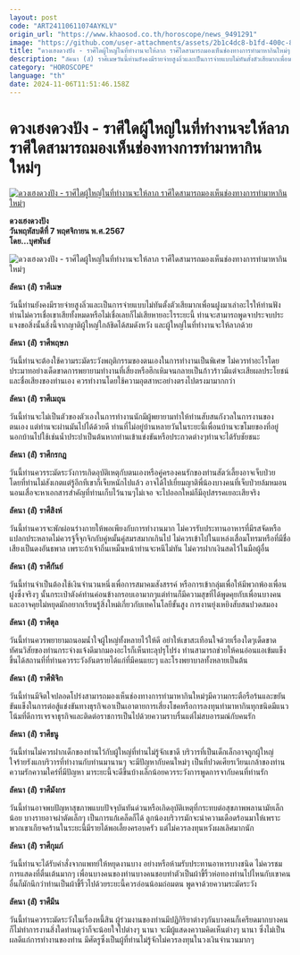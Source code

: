 ```yaml
---
layout: post
code: "ART24110611074AYKLV"
origin_url: "https://www.khaosod.co.th/horoscope/news_9491291"
image: "https://github.com/user-attachments/assets/2b1c4dc8-b1fd-400c-8d74-3b5d5ce8ba22"
title: "ดวงเฮงดวงปัง - ราศีใดผู้ใหญ่ในที่ทำงานจะให้ลาภ ราศีใดสามารถมองเห็นช่องทางการทำมาหากินใหม่ๆ"
description: "ลัคนา (ลั) ราศีเมษวันนี้ท่านยังคงมีรายจ่ายสูงลิ่วและเป็นการจ่ายแบบไม่ทันตั้งตัวเสียมากเพื่อนฝูงมาเล่าอะไรให้ท่านฟังท่านไม่ควรเชื่อเขาเสียทั้งหมดหรือไม่เชื่อ"
category: "HOROSCOPE"
language: "th"
date: 2024-11-06T11:51:46.158Z
---
```


# ดวงเฮงดวงปัง - ราศีใดผู้ใหญ่ในที่ทำงานจะให้ลาภ ราศีใดสามารถมองเห็นช่องทางการทำมาหากินใหม่ๆ

[![ดวงเฮงดวงปัง - ราศีใดผู้ใหญ่ในที่ทำงานจะให้ลาภ ราศีใดสามารถมองเห็นช่องทางการทำมาหากินใหม่ๆ](https://www.khaosod.co.th/wpapp/uploads/2024/11/POK-HORO7.jpg "ดวงเฮงดวงปัง - ราศีใดผู้ใหญ่ในที่ทำงานจะให้ลาภ ราศีใดสามารถมองเห็นช่องทางการทำมาหากินใหม่ๆ")](https://www.khaosod.co.th/wpapp/uploads/2024/11/POK-HORO7.jpg)

**ดวงเฮงดวงปัง**  
**วันพฤหัสบดีที่ 7 พฤศจิกายน พ.ศ.2567**  
**โดย…บุศพันธ์**

![ดวงเฮงดวงปัง - ราศีใดผู้ใหญ่ในที่ทำงานจะให้ลาภ ราศีใดสามารถมองเห็นช่องทางการทำมาหากินใหม่ๆ](https://www.khaosod.co.th/wpapp/uploads/2024/11/HORO7.jpg)

**ลัคนา** **(****ลั****)** **ราศีเมษ**

วันนี้ท่านยังคงมีรายจ่ายสูงลิ่วและเป็นการจ่ายแบบไม่ทันตั้งตัวเสียมากเพื่อนฝูงมาเล่าอะไรให้ท่านฟังท่านไม่ควรเชื่อเขาเสียทั้งหมดหรือไม่เชื่อเลยก็ไม่เสียหายอะไรระยะนี้ ท่านจะสามารถพูดจาประจบประแจงขอสิ่งนั้นสิ่งนี้จากญาติผู้ใหญ่ใกล้ชิดได้สมดังหวัง และผู้ใหญ่ในที่ทำงานจะให้ลาภด้วย

**ลัคนา** **(****ลั****)** **ราศีพฤษภ**

วันนี้ท่านจะต้องใช้ความระมัดระวังพฤติกรรมของตนเองในการทำงานเป็นพิเศษ ไม่ควรทำอะไรโดยประมาทอย่างเด็ดขาดการพยายามทำงานที่เสี่ยงหรือฮึกเหิมจนกลายเป็นก้าวร้าวมีแต่จะเสียผลประโยชน์และชื่อเสียงของท่านเอง ควรทำงานโดยใช้ความอุตสาหะอย่างตรงไปตรงมามากกว่า

**ลัคนา** **(****ลั****)** **ราศีเมถุน**

วันนี้ท่านจะไม่เป็นตัวของตัวเองในการทำงานนักมีผู้พยายามทำให้ท่านสับสนกังวลในการงานของตนเอง แต่ท่านจะผ่านมันไปได้ด้วยดี ท่านที่ไม่อยู่บ้านหลายวันในระยะนี้เพื่อนบ้านจะขโมยของที่อยู่นอกบ้านไปใช้เช่นน้ำประปาเป็นต้นหากท่านเข้าแข่งขันหรือประกวดต่างๆท่านจะได้รับชัยชนะ

**ลัคนา** **(****ลั****)** **ราศีกรกฎ**

วันนี้ท่านควรระมัดระวังการเกิดอุบัติเหตุกับตนเองหรือคู่ครองคนรักของท่านสัตว์เลี้ยงอาจเจ็บป่วยโดยที่ท่านไม่สังเกตแต่รู้อีกทีเขาก็เจ็บหนักไปแล้ว อาจได้ไปเยี่ยมญาติพี่น้องบางคนที่เจ็บป่วยล้มหมอนนอนเสื่อจะหาเอกสารสำคัญที่ท่านเก็บไว้นานๆไม่เจอ จะไปออกใหม่ก็มีอุปสรรคเยอะเสียจริง

**ลัคนา** **(****ลั****)** **ราศีสิงห์**

วันนี้ท่านควรจะพักผ่อนร่างกายให้พอเพียงกับการทำงานมาก ไม่ควรรับประทานอาหารที่มีรสจัดหรือแปลกประหลาดไม่ควรจู้จี้จุกจิกกับคู่หมั้นคู่สมรสมากเกินไป ไม่ควรเข้าไปในแหล่งเสื่อมโทรมหรือที่มีชื่อเสียงเป็นดงอันธพาล เพราะถ้าเจ้าถิ่นเหม็นหน้าท่านจะหนีไม่ทัน ไม่ควรฝากเงินสดไว้ในมือผู้อื่น

**ลัคนา** **(****ลั****)** **ราศีกันย์**

วันนี้ท่านจำเป็นต้องใช้เงินจำนวนหนึ่งเพื่อการสมาคมสังสรรค์ หรือการเข้ากลุ่มเพื่อให้มีพวกพ้องเพื่อนฝูงซึ่งจริงๆ นั้นกระเป๋าตังค์ท่านค่อนข้างกรอบเอามากๆแต่ท่านก็มีความสุขที่ได้พูดคุยกับเพื่อนบางคนและอาจคุยไม่หยุดมักอยากเรียนรู้สิ่งใหม่เกี่ยวกับเทคโนโลยีขั้นสูง การงานยุ่งเหยิงสับสนปวดสมอง

**ลัคนา** **(****ลั****)** **ราศีตุล**

วันนี้ท่านควรพยายามถนอมน้ำใจผู้ใหญ่ทั้งหลายไว้ให้ดี อย่าให้เขาสะเทือนใจด้วยเรื่องใดๆเด็ดขาดทัศนวิสัยของท่านกระจ่างแจ้งดีมากมองอะไรก็เห็นทะลุปรุโปร่ง ท่านสามารถช่วยให้คนอ่อนแอเข้มแข็งขึ้นได้สถานที่ที่ท่านควรระวังอันตรายได้แก่ที่มีคนแยะๆ และโรงพยาบาลทั้งหลายเป็นต้น

**ลัคนา** **(****ลั****)** **ราศีพิจิก**

วันนี้ท่านมีจิตใจปลอดโปร่งสามารถมองเห็นช่องทางการทำมาหากินใหม่ๆมีความกระตือรือร้นและขยันขันแข็งในการต่อสู้แข่งขันทางธุรกิจเอาเป็นเอาตายการเสี่ยงโชคหรือการลงทุนทำมาหากินทุกชนิดมีแนวโน้มที่ดีการเจรจาธุรกิจและติดต่อราชการเป็นไปด้วยความราบรื่นแต่ไม่สบอารมณ์กับคนรัก

**ลัคนา** **(****ลั****)** **ราศีธนู**

วันนี้ท่านไม่ควรฝากเด็กของท่านไว้กับผู้ใหญ่ที่ท่านไม่รู้จักเขาดี บริวารที่เป็นเด็กเล็กอาจถูกผู้ใหญ่ใจร้ายรังแกบริวารที่ทำงานกับท่านมานานๆ จะมีปัญหากับคนใหม่ๆ เป็นที่ปวดเศียรเวียนเกล้าของท่านความรักความใคร่ที่มีปัญหา มาระยะนี้จะดีขึ้นบ้างเล็กน้อยควรระวังการพูดการจากับคนที่ท่านรัก

**ลัคนา** **(****ลั****)** **ราศีมังกร**

วันนี้ท่านอาจพบปัญหาสุขภาพแบบปัจจุบันทันด่วนหรือเกิดอุบัติเหตุที่กระทบต่อสุขภาพพลานามัยเล็กน้อย บางรายอาจผ่าตัดเล็กๆ เป็นการแก้เคล็ดก็ได้ ลูกน้องบริวารมักจะนำความเดือดร้อนมาให้เพราะพวกเขาเกียจคร้านในระยะนี้มีรายได้พอเลี้ยงครอบครัว แต่ไม่ควรลงทุนหวังผลเลิศมากนัก

**ลัคนา** **(****ลั****)** **ราศีกุมภ์**

วันนี้ท่านจะได้รับคำสั่งจากแพทย์ให้หยุดงานบาง อย่างหรือห้ามรับประทานอาหารบางชนิด ไม่ควรชมการแสดงที่ตื่นเต้นมากๆ เพื่อนบางคนของท่านบางคนชอบทำตัวเป็นผ้าขี้ริ้วห่อทองท่านไปไหนกับเขาคนอื่นก็มักนึกว่าท่านเป็นผ้าขี้ริ้วไปด้วยระยะนี้ควรอ่อนน้อมถ่อมตน พูดจาด้วยความระมัดระวัง

**ลัคนา** **(****ลั****)** **ราศีมีน**

วันนี้ท่านควรระมัดระวังในเรื่องหนี้สิน ผู้ร่วมงานของท่านมีปฏิกิริยาต่างๆกันบางคนก็เครียดมากบางคนก็ไม่ทำการงานสิ่งใดท่านดุว่าก็จะน้อยใจไปต่างๆ นานา จะมีผู้แสดงความคิดเห็นต่างๆ นานา ซึ่งไม่เป็นผลดีแก่การทำงานของท่าน มีศัตรูซึ่งเป็นผู้ที่ท่านไม่รู้จักไม่ควรลงทุนในวงเงินจำนวนมากๆ